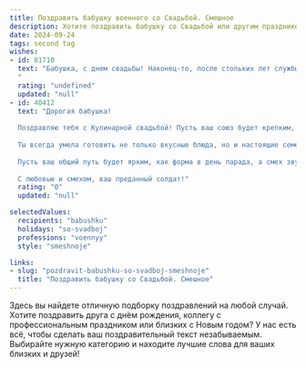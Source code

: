 ```yaml
---
title: Поздравить бабушку военного со Свадьбой. Смешное
description: Хотите поздравить бабушку со Свадьбой или другим праздником? Наш ИИ создаст незабываемое поздравление, а вы обязательно выделитесь среди других.  
date: 2024-09-24
tags: second tag
wishes:
- id: 81710
  text: "Бабушка, с днем свадьбы! Наконец-то, после стольких лет службы Родине, вы нашли себе генерала, который будет вас любить и уважать! Пусть ваша семейная жизнь будет такой же дисциплинированной, как ваша военная служба, но при этом полной любви и радости! 🎉🥂
  "
  rating: "undefined"
  updated: "null"
- id: 40412
  text: "Дорогая бабушка!
  
  Поздравляю тебя с Кулинарной свадьбой! Пусть ваш союз будет крепким, как армейская дисциплина, а любовь марширует по жизни, не сбиваясь с ритма!
  
  Ты всегда умела готовить не только вкусные блюда, но и настоящие семейные узы. Помни, что даже в боевых условиях необходимо оставаться на чеку – ведь не каждая картошка готова поддаться военной хитрости!
  
  Пусть ваш общий путь будет ярким, как форма в день парада, а смех звучит громче, чем военный оркестр! Желаю, чтобы в вашем доме всегда было много тепла, а на столе – пирогов, готовых к любой атаке гостей!
  
  С любовью и смехом, ваш преданный солдат!"
  rating: "0"
  updated: "null"

selectedValues:
  recipients: "babushku"
  holidays: "so-svadboj"
  professions: "voennyy"
  style: "smeshnoje"

links:
- slug: "pozdravit-babushku-so-svadboj-smeshnoje"
  title: "Поздравить бабушку со Свадьбой. Смешное"
---
```


Здесь вы найдете отличную подборку поздравлений на любой случай. 
Хотите поздравить друга с днём рождения, коллегу с профессиональным праздником или близких с Новым годом? У нас есть всё, чтобы сделать ваш поздравительный текст незабываемым. Выбирайте нужную категорию и находите лучшие слова для ваших близких и друзей!
